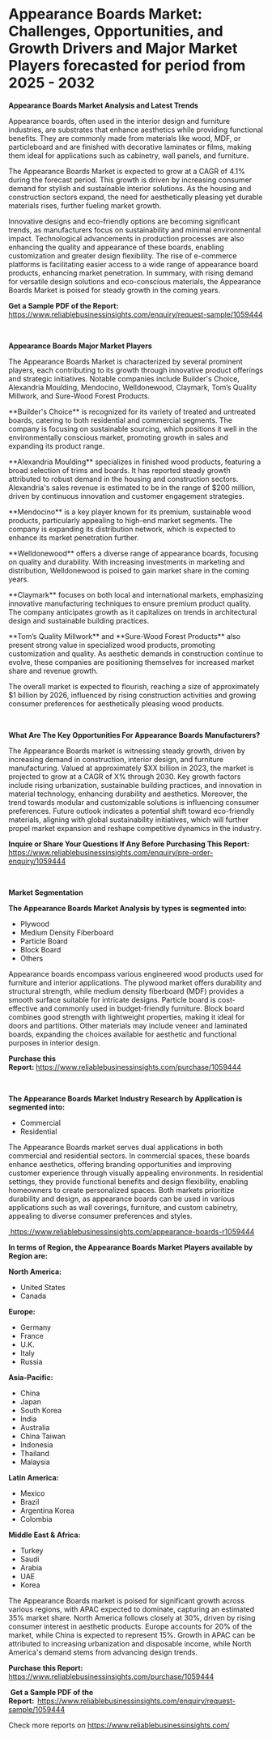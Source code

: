 <p><h1>Appearance Boards Market: Challenges, Opportunities, and Growth Drivers and Major Market Players forecasted for period from 2025 - 2032</h1></p><p><strong>Appearance Boards Market Analysis and Latest Trends</strong></p>
<p><p>Appearance boards, often used in the interior design and furniture industries, are substrates that enhance aesthetics while providing functional benefits. They are commonly made from materials like wood, MDF, or particleboard and are finished with decorative laminates or films, making them ideal for applications such as cabinetry, wall panels, and furniture.</p><p>The Appearance Boards Market is expected to grow at a CAGR of 4.1% during the forecast period. This growth is driven by increasing consumer demand for stylish and sustainable interior solutions. As the housing and construction sectors expand, the need for aesthetically pleasing yet durable materials rises, further fueling market growth. </p><p>Innovative designs and eco-friendly options are becoming significant trends, as manufacturers focus on sustainability and minimal environmental impact. Technological advancements in production processes are also enhancing the quality and appearance of these boards, enabling customization and greater design flexibility. The rise of e-commerce platforms is facilitating easier access to a wide range of appearance board products, enhancing market penetration. In summary, with rising demand for versatile design solutions and eco-conscious materials, the Appearance Boards Market is poised for steady growth in the coming years.</p></p>
<p><strong>Get a Sample PDF of the Report:&nbsp;</strong> <a href="https://www.reliablebusinessinsights.com/enquiry/request-sample/1059444?utm_campaign=3350&utm_medium=2&utm_source=Github&utm_content=ia&utm_term=10042025&utm_id=appearance-boards">https://www.reliablebusinessinsights.com/enquiry/request-sample/1059444</a></p>
<p>&nbsp;</p>
<p><strong>Appearance Boards Major Market Players</strong></p>
<p><p>The Appearance Boards Market is characterized by several prominent players, each contributing to its growth through innovative product offerings and strategic initiatives. Notable companies include Builder's Choice, Alexandria Moulding, Mendocino, Welldonewood, Claymark, Tom’s Quality Millwork, and Sure-Wood Forest Products.</p><p>**Builder's Choice** is recognized for its variety of treated and untreated boards, catering to both residential and commercial segments. The company is focusing on sustainable sourcing, which positions it well in the environmentally conscious market, promoting growth in sales and expanding its product range.</p><p>**Alexandria Moulding** specializes in finished wood products, featuring a broad selection of trims and boards. It has reported steady growth attributed to robust demand in the housing and construction sectors. Alexandria's sales revenue is estimated to be in the range of $200 million, driven by continuous innovation and customer engagement strategies.</p><p>**Mendocino** is a key player known for its premium, sustainable wood products, particularly appealing to high-end market segments. The company is expanding its distribution network, which is expected to enhance its market penetration further.</p><p>**Welldonewood** offers a diverse range of appearance boards, focusing on quality and durability. With increasing investments in marketing and distribution, Welldonewood is poised to gain market share in the coming years.</p><p>**Claymark** focuses on both local and international markets, emphasizing innovative manufacturing techniques to ensure premium product quality. The company anticipates growth as it capitalizes on trends in architectural design and sustainable building practices.</p><p>**Tom’s Quality Millwork** and **Sure-Wood Forest Products** also present strong value in specialized wood products, promoting customization and quality. As aesthetic demands in construction continue to evolve, these companies are positioning themselves for increased market share and revenue growth.</p><p>The overall market is expected to flourish, reaching a size of approximately $1 billion by 2026, influenced by rising construction activities and growing consumer preferences for aesthetically pleasing wood products.</p></p>
<p>&nbsp;</p>
<p><strong>What Are The Key Opportunities For Appearance Boards Manufacturers?</strong></p>
<p><p>The Appearance Boards market is witnessing steady growth, driven by increasing demand in construction, interior design, and furniture manufacturing. Valued at approximately $XX billion in 2023, the market is projected to grow at a CAGR of X% through 2030. Key growth factors include rising urbanization, sustainable building practices, and innovation in material technology, enhancing durability and aesthetics. Moreover, the trend towards modular and customizable solutions is influencing consumer preferences. Future outlook indicates a potential shift toward eco-friendly materials, aligning with global sustainability initiatives, which will further propel market expansion and reshape competitive dynamics in the industry.</p></p>
<p><strong>Inquire or Share Your Questions If Any Before Purchasing This Report:</strong> <a href="https://www.reliablebusinessinsights.com/enquiry/pre-order-enquiry/1059444?utm_campaign=3350&utm_medium=2&utm_source=Github&utm_content=ia&utm_term=10042025&utm_id=appearance-boards">https://www.reliablebusinessinsights.com/enquiry/pre-order-enquiry/1059444</a></p>
<p>&nbsp;</p>
<p><strong>Market Segmentation</strong></p>
<p><strong>The Appearance Boards Market Analysis by types is segmented into:</strong></p>
<p><ul><li>Plywood</li><li>Medium Density Fiberboard</li><li>Particle Board</li><li>Block Board</li><li>Others</li></ul></p>
<p><p>Appearance boards encompass various engineered wood products used for furniture and interior applications. The plywood market offers durability and structural strength, while medium density fiberboard (MDF) provides a smooth surface suitable for intricate designs. Particle board is cost-effective and commonly used in budget-friendly furniture. Block board combines good strength with lightweight properties, making it ideal for doors and partitions. Other materials may include veneer and laminated boards, expanding the choices available for aesthetic and functional purposes in interior design.</p></p>
<p><strong>Purchase this Report:&nbsp;</strong><a href="https://www.reliablebusinessinsights.com/purchase/1059444?utm_campaign=3350&utm_medium=2&utm_source=Github&utm_content=ia&utm_term=10042025&utm_id=appearance-boards">https://www.reliablebusinessinsights.com/purchase/1059444</a></p>
<p>&nbsp;</p>
<p><strong>The Appearance Boards Market Industry Research by Application is segmented into:</strong></p>
<p><ul><li>Commercial</li><li>Residential</li></ul></p>
<p><p>The Appearance Boards market serves dual applications in both commercial and residential sectors. In commercial spaces, these boards enhance aesthetics, offering branding opportunities and improving customer experience through visually appealing environments. In residential settings, they provide functional benefits and design flexibility, enabling homeowners to create personalized spaces. Both markets prioritize durability and design, as appearance boards can be used in various applications such as wall coverings, furniture, and custom cabinetry, appealing to diverse consumer preferences and styles.</p></p>
<p><a href="https://www.reliablebusinessinsights.com/appearance-boards-r1059444?utm_campaign=3350&utm_medium=2&utm_source=Github&utm_content=ia&utm_term=10042025&utm_id=appearance-boards">&nbsp;https://www.reliablebusinessinsights.com/appearance-boards-r1059444</a></p>
<p><strong>In terms of Region, the Appearance Boards Market Players available by Region are:</strong></p>
<p>
    <p> <strong> North America: </strong>
        <ul>
            <li>United States</li>
            <li>Canada</li>
        </ul>
        </p> 
    <p> <strong> Europe: </strong>
        <ul>
            <li>Germany</li>
            <li>France</li>
            <li>U.K.</li>
            <li>Italy</li>
            <li>Russia</li>
        </ul>
        </p> 
    <p> <strong> Asia-Pacific: </strong>
        <ul>
            <li>China</li>
            <li>Japan</li>
            <li>South Korea</li>
            <li>India</li>
            <li>Australia</li>
            <li>China Taiwan</li>
            <li>Indonesia</li>
            <li>Thailand</li>
            <li>Malaysia</li>
        </ul>
        </p> 
    <p> <strong> Latin America: </strong>
        <ul>
            <li>Mexico</li>
            <li>Brazil</li>
            <li>Argentina Korea</li>
            <li>Colombia</li>
        </ul>
        </p> 
    <p> <strong> Middle East & Africa: </strong>
        <ul>
            <li>Turkey</li>
            <li>Saudi</li>
            <li>Arabia</li>
            <li>UAE</li>
            <li>Korea</li>
        </ul>
    </p>
    </p>
<p><p>The Appearance Boards market is poised for significant growth across various regions, with APAC expected to dominate, capturing an estimated 35% market share. North America follows closely at 30%, driven by rising consumer interest in aesthetic products. Europe accounts for 20% of the market, while China is expected to represent 15%. Growth in APAC can be attributed to increasing urbanization and disposable income, while North America's demand stems from advancing design trends.</p></p>
<p><strong>Purchase this Report: </strong><a href="https://www.reliablebusinessinsights.com/purchase/1059444?utm_campaign=3350&utm_medium=2&utm_source=Github&utm_content=ia&utm_term=10042025&utm_id=appearance-boards">https://www.reliablebusinessinsights.com/purchase/1059444</a></p>
<p>&nbsp;<strong>Get a Sample PDF of the Report:&nbsp;&nbsp;</strong><a href="https://www.reliablebusinessinsights.com/enquiry/request-sample/1059444?utm_campaign=3350&utm_medium=2&utm_source=Github&utm_content=ia&utm_term=10042025&utm_id=appearance-boards">https://www.reliablebusinessinsights.com/enquiry/request-sample/1059444</a></p>
<p><strong></strong></p>
<p>Check more reports on <a href="https://www.reliablebusinessinsights.com/?utm_campaign=3350&utm_medium=2&utm_source=Github&utm_content=ia&utm_term=10042025&utm_id=appearance-boards">https://www.reliablebusinessinsights.com/</a></p>